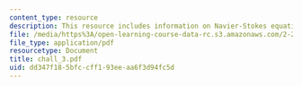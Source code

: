 ```yaml
---
content_type: resource
description: This resource includes information on Navier-Stokes equations, and vorticity.
file: /media/https%3A/open-learning-course-data-rc.s3.amazonaws.com/2-20-marine-hydrodynamics-13-021-spring-2005/dd347f185bfccff193eeaa6f3d94fc5d_chall_3.pdf
file_type: application/pdf
resourcetype: Document
title: chall_3.pdf
uid: dd347f18-5bfc-cff1-93ee-aa6f3d94fc5d
---
```

